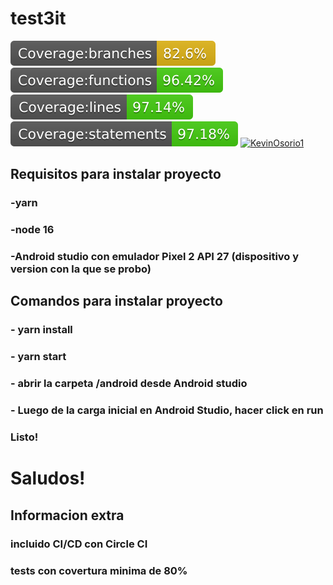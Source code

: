 # test3it

![Alt text](./badges/badge-branches.svg)
![Alt text](./badges/badge-functions.svg)
![Alt text](./badges/badge-lines.svg)
![Alt text](./badges/badge-statements.svg)
[![KevinOsorio1](https://circleci.com/gh/kevinOsorio1/test3it.svg?style=svg)](https://app.circleci.com/pipelines/github/kevinOsorio1/test3it?branch=master&filter=all&status=none&status=success)

## Requisitos para instalar proyecto

### -yarn
### -node 16
### -Android studio con emulador Pixel 2 API 27 (dispositivo y version con la que se probo) 
## Comandos para instalar proyecto

### - yarn install
### - yarn start
### - abrir la carpeta /android desde Android studio
### - Luego de la carga inicial en Android Studio, hacer click en run 

### Listo!

# Saludos!

## Informacion extra

### incluido CI/CD con Circle CI
### tests con covertura minima de 80%
